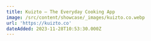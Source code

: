 ```yaml
---
title: Kuizto — The Everyday Cooking App
image: /src/content/showcase/_images/kuizto.co.webp
url: 'https://kuizto.co'
dateAdded: 2023-11-28T10:53:30.000Z
---
```


